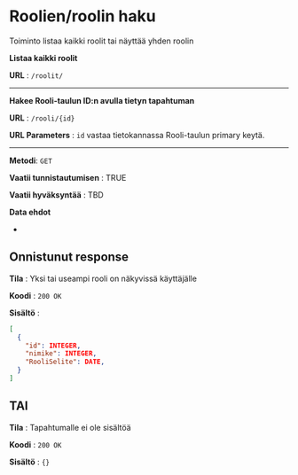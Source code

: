 # Roolien/roolin haku

Toiminto listaa kaikki roolit tai näyttää yhden roolin

**Listaa kaikki roolit**

**URL** : `/roolit/` 

---

**Hakee Rooli-taulun ID:n avulla tietyn tapahtuman**

**URL** : `/rooli/{id}`

**URL Parameters** : `id` vastaa tietokannassa Rooli-taulun primary keytä.

---

**Metodi**: `GET`

**Vaatii tunnistautumisen** : TRUE
  
**Vaatii hyväksyntää** : TBD  

**Data ehdot**

-

## Onnistunut response

**Tila** : Yksi tai useampi rooli on näkyvissä käyttäjälle

**Koodi** : `200 OK`

**Sisältö** : 
```json
[
  {
    "id": INTEGER,
    "nimike": INTEGER,
    "RooliSelite": DATE,
  }
]
```

## TAI

**Tila** : Tapahtumalle ei ole sisältöä

**Koodi** : `200 OK`

**Sisältö** : `{}`
